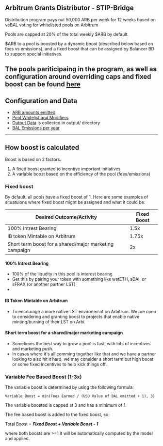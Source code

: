 ## Arbitrum Grants Distributor  - STIP-Bridge
Distribution program pays out 50,000 ARB per week for 12 weeks based on veBAL voting for whitelisted pools on Arbitrum

Pools are capped at 20% of the total weekly $ARB by default.

$ARB to a pool is boosted by a dynamic boost (described below based on fees vs emissions), and a fixed boost that can be assigned by Balancer BD to support special initiatives.

The pools pariticipaing in the program, as well as configuration around overriding caps and fixed boost can be found [here](https://github.com/BalancerMaxis/arbitrum_grants_distributor/blob/main/automation/arbitrum_stip_bridge_start_q2_2024.py#L29)
---

## Configuration and Data
- [ARB amounts emitted](https://github.com/BalancerMaxis/arbitrum_grants_distributor/blob/main/automation/constants.py#L12)
- [Pool Whitelist and Modifiers](https://github.com/BalancerMaxis/arbitrum_grants_distributor/blob/main/automation/arbitrum_stip_bridge_start_q2_2024.py)
- [Output Data](https://github.com/BalancerMaxis/arbitrum_grants_distributor/tree/main/output) is collected in output/ directory
- [BAL Emissions per year](https://github.com/BalancerMaxis/arbitrum_grants_distributor/blob/main/automation/emissions_per_year.py)

---

## How boost is calculated

Boost is based on 2 factors.

1. A fixed boost granted to incentive important initiatives
2. A variable boost based on the efficiency of the pool (fees/emissions)

### Fixed boost
By default, all pools have a fixed boost of 1.  Here are some examples of situatuions where fixed boost might be assigned and what it could be:

| Desired Outcome/Activity                               | Fixed Boost |
|--------------------------------------------------------|-------------|
| 100% Intrest Bearing                                   | 1.5x        |
| IB token Mintable on Arbitrum                          | 1.75x       |
| Short term boost for a shared/major marketing campaign | 2x          |

#### 100% Intrest Bearing    
- 100% of the liqudity in this pool is interest bearing
- Get this by pairing your token with something like wstETH, sDAI, or sFRAX (or another partner LST)
- 
#### IB Token Mintable on Arbitrum
- To encourage a more native LST environemnt on Arbitrum.  We are open to considering and granting boost to projects that enable native minting/burning of their LST on Arbi.

#### Short term boost for a shared/major marketing campaign
- Sometimes the best way to grow a pool is fast, with lots of incentives and marketing push.
- In cases where it's all comming together like that and we have a partner looking to also hit it hard, we may consider a short term but high boost or some fixed incentives to help kick things off.


### Variable Fee Based Boost (1-3x)
The variable boost is determined by using the following formula:

`Variable Boost = min(Fees Earned / (USD Value of BAL emitted + 1), 3)`

The variable boosted is capped at 3 and has a minimum of 1.  

The fee based boost is added to the fixed boost, so:

Total Boost = **_Fixed Boost + Variable Boost - 1_** 

where both boosts are >=1 it will be automatically computed by the model and applied. 
